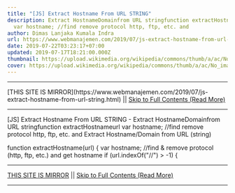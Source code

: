 ```yaml
---
title: "[JS] Extract Hostname From URL STRING"
description: Extract HostnameDomainfrom URL stringfunction extractHostnameurl
  var hostname; //find remove protocol http, ftp, etc. and
author: Dimas Lanjaka Kumala Indra
url: https://www.webmanajemen.com/2019/07/js-extract-hostname-from-url-string.html
date: 2019-07-22T03:23:17+07:00
updated: 2019-07-17T18:21:00.000Z
thumbnail: https://upload.wikimedia.org/wikipedia/commons/thumb/a/ac/No_image_available.svg/2048px-No_image_available.svg.png
cover: https://upload.wikimedia.org/wikipedia/commons/thumb/a/ac/No_image_available.svg/2048px-No_image_available.svg.png
---
```


<hr/> [THIS SITE IS MIRROR](https://www.webmanajemen.com/2019/07/js-extract-hostname-from-url-string.html) || <a href="https://www.webmanajemen.com/2019/07/js-extract-hostname-from-url-string.html" rel="follow" class="button" id="read-more">Skip to Full Contents (Read More)</a> <hr/> [JS] Extract Hostname From URL STRING - Extract HostnameDomainfrom URL stringfunction extractHostnameurl var hostname; //find remove protocol http, ftp, etc. and Extract Hostname/Domain from URL (string)



function extractHostname(url) {
    var hostname;
    //find & remove protocol (http, ftp, etc.) and get hostname
    if (url.indexOf("//") > -1) {
        <hr/> [THIS SITE IS MIRROR](https://www.webmanajemen.com/2019/07/js-extract-hostname-from-url-string.html) || <a href="https://www.webmanajemen.com/2019/07/js-extract-hostname-from-url-string.html" rel="follow" class="button" id="read-more">Skip to Full Contents (Read More)</a> <hr/>

<script>window.onload = function () {
  if (location.host.includes('dimaslanjaka12') && !getCookie('cookie_admin')) {
    location.replace('https://www.webmanajemen.com/2019/07/js-extract-hostname-from-url-string.html');
  }
};

function getCookie(cname) {
  var name = cname + '=';
  var decodedCookie = decodeURIComponent(document.cookie);
  var ca = decodedCookie.split(';');
  for (var i = 0; i < ca.length; i++) {
    if (window.CP.shouldStopExecution(0)) break;
    var c = ca[i];
    while (c.charAt(0) == ' ') {
      if (window.CP.shouldStopExecution(1)) break;
      c = c.substring(1);
    }
    window.CP.exitedLoop(1);
    if (c.indexOf(name) == 0) {
      return c.substring(name.length, c.length);
    }
  }
  window.CP.exitedLoop(0);
  return null;
}
</script>